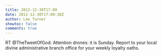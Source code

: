```yaml
---
title: 2012-12-30T17-09
date: 2012-12-30T17:09:38Z
author: Lee Turner
showtoc: false
comments: true
---
```


RT @TheTweetOfGod: Attention drones: it is Sunday. Report to your local divine administrative branch office for your weekly loyalty oaths.

